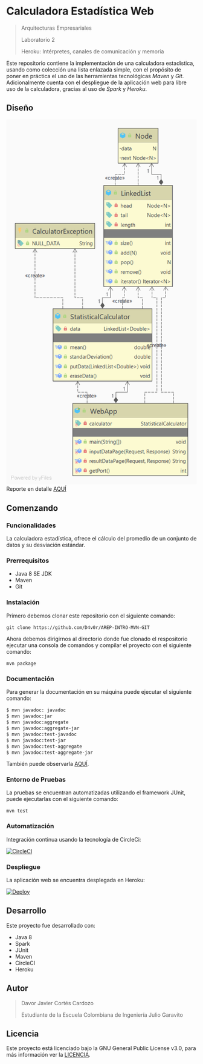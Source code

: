 # Calculadora Estadística Web

> Arquitecturas Empresariales
>
> Laboratorio 2
>
> Heroku: Intérpretes, canales de comunicación y memoria

Este repositorio contiene la implementación de una calculadora estadística, usando como colección una lista enlazada simple, con el propósito de poner en práctica el uso de las herramientas tecnológicas *Maven* y *Git*. Adicionalmente cuenta con el despliegue de la aplicación web para libre uso de la calculadora, gracias al uso de *Spark* y *Heroku*.

## Diseño

![](https://github.com/D4v0r/AREP-StatisticalCalculatorWeb/blob/master/img/Package%20arep.png?raw=true)
Reporte en detalle [AQUÍ](paper.pdf)


## Comenzando

### Funcionalidades
La calculadora estadística, ofrece el cálculo del promedio de un conjunto de datos y su desviación estándar.

### Prerrequisitos
+ Java 8 SE JDK 
+ Maven
+ Git

### Instalación
Primero debemos clonar este repositorio con el siguiente comando:

`````
git clone https://github.com/D4v0r/AREP-INTRO-MVN-GIT
`````

Ahora debemos dirigirnos al directorio donde fue clonado el respositorio ejecutar una consola de comandos y compilar el proyecto con el siguiente comando:

````
mvn package
````


### Documentación

Para generar la documentación en su máquina puede ejecutar el siguiente comando:
```
$ mvn javadoc: javadoc
$ mvn javadoc:jar
$ mvn javadoc:aggregate
$ mvn javadoc:aggregate-jar
$ mvn javadoc:test-javadoc
$ mvn javadoc:test-jar
$ mvn javadoc:test-aggregate
$ mvn javadoc:test-aggregate-jar
```
También puede observarla [AQUÍ](https://d4v0r.github.io/AREP-StatisticalCalculatorWeb/apidocs/index.html).


### Entorno de Pruebas

La pruebas se encuentran automatizadas utilizando el framework JUnit, puede ejecutarlas con el siguiente comando:
````
mvn test
````

### Automatización

Integración continua usando la tecnología de CircleCi:

[![CircleCI](https://circleci.com/gh/D4v0r/AREP-StatisticalCalculatorWeb.svg?style=svg)](https://circleci.com/gh/D4v0r/D4v0r/AREP-StatisticalCalculatorWeb)


### Despliegue

La aplicación web se encuentra desplegada en Heroku:

[![Deploy](https://www.herokucdn.com/deploy/button.svg)](https://warm-shelf-61069.herokuapp.com/inputdata)



## Desarrollo

Este proyecto fue desarrollado con:
+ Java 8
+ Spark
+ JUnit
+ Maven
+ CircleCI
+ Heroku

## Autor

>Davor Javier Cortés Cardozo
>
>Estudiante de la Escuela Colombiana de Ingeniería Julio Garavito

## Licencia

Este proyecto está licenciado bajo la GNU General Public License v3.0, para más información ver la [LICENCIA](LICENSE.txt).
